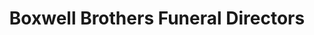 ---
title: "Boxwell Brothers Funeral Directors"
url: /dumas/boxwell-brothers-funeral-directors/
shop: Bestattungen
---